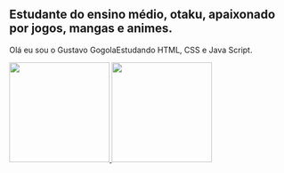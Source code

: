 ## Estudante do ensino médio, otaku, apaixonado por jogos, mangas e animes.

Olá eu sou o Gustavo GogolaEstudando HTML, CSS e Java Script.

<div>
  <a href="https://github.com/GustavoGogola91">
  <img height="180em" src="https://github-readme-stats.vercel.app/api?username=GustavoGogola91&show_icons=true&theme=dracula&include_all_commits=true&count_private=true"/>
  <img height="180em" src="https://github-readme-stats.vercel.app/api/top-langs/?username=GustavoGogola91&layout=compact&langs_count=7&theme=dracula"/>
</div>

